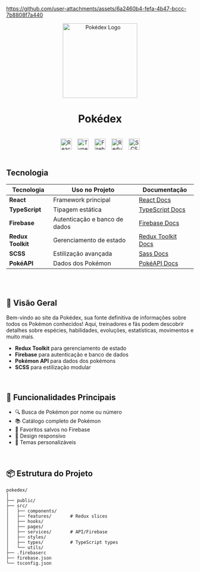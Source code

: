 https://github.com/user-attachments/assets/6a2460b4-fefa-4b47-bccc-7b8808f7a440

<div align="center">
  <img src="https://i.pinimg.com/originals/17/f9/d9/17f9d97a908d096b0ba26bba64a74514.gif" alt="Pokédex Logo" height="200">
</div>
<h1 align="center">  
  Pokédex
</h1>

<br>

<div align="center">
  <img src="https://img.shields.io/badge/React-20232A?logo=react&style=for-the-badge" alt="React" height="30">
    &nbsp;&nbsp;
  <img src="https://img.shields.io/badge/TypeScript-3178C6?logo=typescript&style=for-the-badge" alt="TypeScript" height="30">
    &nbsp;&nbsp;
  <img src="https://img.shields.io/badge/Firebase-FFCA28?logo=firebase&style=for-the-badge" alt="Firebase" height="30">
    &nbsp;&nbsp;
  <img src="https://img.shields.io/badge/Redux-764ABC?logo=redux&style=for-the-badge" alt="Redux Toolkit" height="30">
    &nbsp;&nbsp;
  <img src="https://img.shields.io/badge/SCSS-CC6699?logo=sass&style=for-the-badge" alt="SCSS" height="30">
</div>

<br>

## Tecnologia

| Tecnologia       | Uso no Projeto               | Documentação                  |
|------------------|------------------------------|-------------------------------|
| **React**        | Framework principal          | [React Docs](https://reactjs.org/docs/getting-started.html) |
| **TypeScript**   | Tipagem estática             | [TypeScript Docs](https://www.typescriptlang.org/docs/) |
| **Firebase**     | Autenticação e banco de dados | [Firebase Docs](https://firebase.google.com/docs) |
| **Redux Toolkit**| Gerenciamento de estado      | [Redux Toolkit Docs](https://redux-toolkit.js.org/) |
| **SCSS**         | Estilização avançada         | [Sass Docs](https://sass-lang.com/documentation) |
| **PokéAPI**      | Dados dos Pokémon            | [PokéAPI Docs](https://pokeapi.co/docs/v2) |

<br>

<br>

## 🌟 Visão Geral

Bem-vindo ao site da Pokédex, sua fonte definitiva de informações sobre todos os Pokémon conhecidos! Aqui, treinadores e fãs podem descobrir detalhes sobre espécies, habilidades, evoluções, estatísticas, movimentos e muito mais.

- **Redux Toolkit** para gerenciamento de estado
- **Firebase** para autenticação e banco de dados
- **Pokémon API** para dados dos pokémons
- **SCSS** para estilização modular

<br>

## 🚀 Funcionalidades Principais

- 🔍 Busca de Pokémon por nome ou número
- 📚 Catálogo completo de Pokémon
- 💾 Favoritos salvos no Firebase
- 📱 Design responsivo
- 🎨 Temas personalizáveis

<br>

## 📦 Estrutura do Projeto

```tree
pokedex/
│
├── public/
├── src/
│   ├── components/
│   ├── features/       # Redux slices
│   ├── hooks/
│   ├── pages/
│   ├── services/       # API/Firebase
│   ├── styles/
│   ├── types/          # TypeScript types
│   └── utils/
├── .firebaserc
├── firebase.json
└── tsconfig.json
